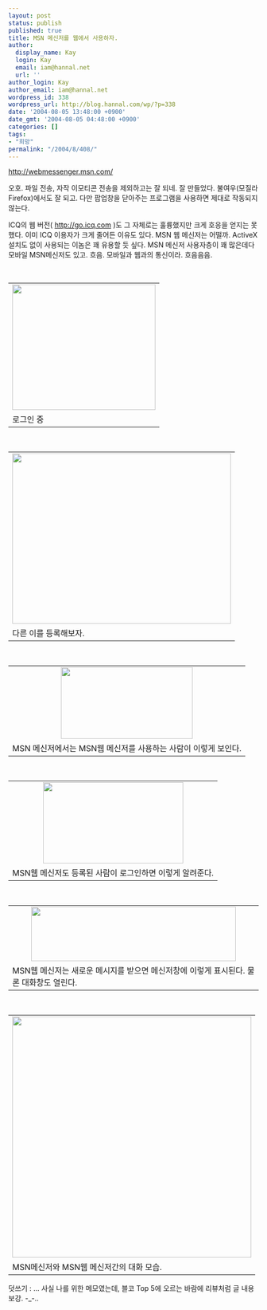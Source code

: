 ```yaml
---
layout: post
status: publish
published: true
title: MSN 메신저를 웹에서 사용하자.
author:
  display_name: Kay
  login: Kay
  email: iam@hannal.net
  url: ''
author_login: Kay
author_email: iam@hannal.net
wordpress_id: 338
wordpress_url: http://blog.hannal.com/wp/?p=338
date: '2004-08-05 13:48:00 +0900'
date_gmt: '2004-08-05 04:48:00 +0900'
categories: []
tags:
- "희망"
permalink: "/2004/8/408/"
---
```

<p><a href="http://webmessenger.msn.com/" target=_blank>http://webmessenger.msn.com/</a> </p>
<p>오호. 파일 전송, 자작 이모티콘 전송을 제외하고는 잘 되네. 잘 만들었다. 불여우(모질라 Firefox)에서도 잘 되고. 다만 팝업창을 닫아주는 프로그램을 사용하면 제대로 작동되지 않는다.</p>
<p>ICQ의 웹 <span class=key1 onclick=keyword_open('./kview.php?kd=%B9%F6%C0%FC')>버전</span>(  <a href="http://go.icq.com" target=_blank>http://go.icq.com</a>  )도 그 자체로는 훌륭했지만 크게 호응을 얻지는 못했다. 이미 ICQ 이용자가 크게 줄어든 이유도 있다. MSN 웹 메신저는 어떨까. ActiveX 설치도 없이 사용되는 이놈은 꽤 유용할 듯 싶다. MSN 메신저 사용자층이 꽤 많은데다 모바일 MSN메신저도 있고. 흐음. 모바일과 웹과의 통신이라. 흐음음음.</p>
<p><center><br />
<table>
<tr>
<td><center><img src="http://blog.hannal.com/tt-attach/0805/040805134717162016/223571.gif" width="288" height="252"></center></td>
</tr>
<tr>
<td class="centerphoto"> 로그인 중 </td>
</tr>
</table>
<p></center></p>
<p><center><br />
<table>
<tr>
<td><center><img src="http://blog.hannal.com/tt-attach/0805/040805134717162016/052851.gif" width="440" height="342"></center></td>
</tr>
<tr>
<td class="centerphoto"> 다른 이를 등록해보자. </td>
</tr>
</table>
<p></center></p>
<p><center><br />
<table>
<tr>
<td><center><img src="http://blog.hannal.com/tt-attach/0805/040805134717162016/325510.gif" width="265" height="144"></center></td>
</tr>
<tr>
<td class="centerphoto"> MSN 메신저에서는 MSN웹 메신저를 사용하는 사람이 이렇게 보인다. </td>
</tr>
</table>
<p></center></p>
<p><center><br />
<table>
<tr>
<td><center><img src="http://blog.hannal.com/tt-attach/0805/040805134717162016/762554.gif" width="282" height="163"></center></td>
</tr>
<tr>
<td class="centerphoto"> MSN웹 메신저도 등록된 사람이 로그인하면 이렇게 알려준다. </td>
</tr>
</table>
<p></center></p>
<p><center><br />
<table>
<tr>
<td><center><img src="http://blog.hannal.com/tt-attach/0805/040805134717162016/241689.gif" width="412" height="109"></center></td>
</tr>
<tr>
<td class="centerphoto"> MSN웹 메신저는 새로운 메시지를 받으면 메신저창에 이렇게 표시된다. 물론 대화창도 열린다. </td>
</tr>
</table>
<p></center></p>
<p><center><br />
<table>
<tr>
<td><center><img src="http://blog.hannal.com/tt-attach/0805/040805134717162016/394737.gif" width="481" height="484"></center></td>
</tr>
<tr>
<td class="centerphoto"> MSN메신저와 MSN웹 메신저간의 대화 모습. </td>
</tr>
</table>
<p></center></p>
<p>
덧쓰기 : ... 사실 나를 위한 메모였는데, 블코 Top 5에 오르는 바람에 리뷰처럼 글 내용 보강. -_-..</p>

